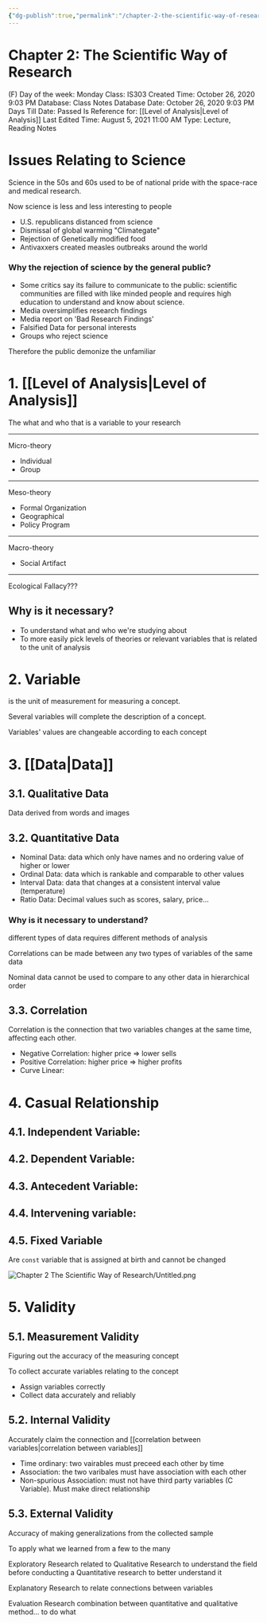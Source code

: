 ```yaml
---
{"dg-publish":true,"permalink":"/chapter-2-the-scientific-way-of-research/"}
---
```


# Chapter 2: The Scientific Way of Research

(F) Day of the week: Monday
Class: IS303
Created Time: October 26, 2020 9:03 PM
Database: Class Notes Database
Date: October 26, 2020 9:03 PM
Days Till Date: Passed
Is Reference for: [[Level of Analysis\|Level of Analysis]]
Last Edited Time: August 5, 2021 11:00 AM
Type: Lecture, Reading Notes

# Issues Relating to Science

Science in the 50s and 60s used to be of national pride with the space-race and medical research.

Now science is less and less interesting to people

- U.S. republicans distanced from science
- Dismissal of global warming "Climategate"
- Rejection of Genetically modified food
- Antivaxxers created measles outbreaks around the world

### Why the rejection of science by the general public?

- Some critics say its failure to communicate to the public: scientific communities are filled with like minded people and requires high education to understand and know about science.
- Media oversimplifies research findings
- Media report on 'Bad Research Findings'
- Falsified Data for personal interests
- Groups who reject science

Therefore the public demonize the unfamiliar

# 1. [[Level of Analysis\|Level of Analysis]]

The what and who that is a variable to your research

---

Micro-theory

- Individual
- Group

---

Meso-theory

- Formal Organization
- Geographical
- Policy Program

---

Macro-theory

- Social Artifact

---

Ecological Fallacy???

## Why is it necessary?

- To understand what and who we're studying about
- To more easily pick levels of theories or relevant variables that is related to the unit of analysis

# 2. Variable

is the unit of measurement for measuring a concept. 

Several variables will complete the description of a concept.

Variables' values are changeable according to each concept

# 3. [[Data\|Data]]

## 3.1. Qualitative Data

Data derived from words and images

## 3.2. Quantitative Data

- Nominal Data: data which only have names and no ordering value of higher or lower
- Ordinal Data: data which is rankable and comparable to other values
- Interval Data: data that changes at a consistent interval value (temperature)
- Ratio Data: Decimal values such as scores, salary, price...

### Why is it necessary to understand?

different types of data requires different methods of analysis

Correlations can be made between any two types of variables of the same data

Nominal data cannot be used to compare to any other data in hierarchical order

## 3.3. Correlation

Correlation is the connection that two variables changes at the same time, affecting each other.

- Negative Correlation: higher price ⇒ lower sells
- Positive Correlation: higher price ⇒ higher profits
- Curve Linear:

# 4. Casual Relationship

## 4.1. Independent Variable:

## 4.2. Dependent Variable:

## 4.3. Antecedent Variable:

## 4.4. Intervening variable:

## 4.5. Fixed Variable

Are `const` variable that is assigned at birth and cannot be changed

![Chapter 2 The Scientific Way of Research/Untitled.png](/img/user/assets/Chapter%202%20The%20Scientific%20Way%20of%20Research/Untitled.png)

# 5. Validity

## 5.1. Measurement Validity

Figuring out the accuracy of the measuring concept

To collect accurate variables relating to the concept

- Assign variables correctly
- Collect data accurately and reliably

## 5.2. Internal Validity

Accurately claim the connection and [[correlation between variables\|correlation between variables]]

- Time ordinary: two vairables must preceed each other by time
- Association: the two varibales must have association with each other
- Non-spurious Association: must not have third party variables (C Variable). Must make direct relationship

## 5.3. External Validity

Accuracy of making generalizations from the collected sample

To apply what we learned from a few to the many

Exploratory Research related to Qualitative Research to understand the field before conducting a Quantitative research to better understand it

Explanatory Research to relate connections between variables

Evaluation Research combination between quantitative and qualitative method... to do what
